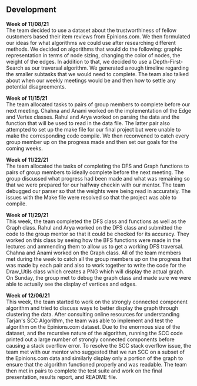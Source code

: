 ## Development

**Week of 11/08/21** <br />
The team decided to use a dataset about the trustworthiness of fellow customers based their item reviews from Epinions.com. We then formulated our ideas for what algorithms we could use after researching different methods. We decided on algorithms that would do the following: graphic representation in terms of node sizing, changing the color of nodes, the weight of the edges. In addition to that, we decided to use a Depth-First-Search as our traversal algorithm. We generated a rough timeline regarding the smaller subtasks that we would need to complete. The team also talked about when our weekly meetings would be and then how to settle any potential disagreements.


**Week of 11/15/21** <br />
The team allocated tasks to pairs of group members to complete before our next meeting. Chahna and Anami worked on the implementation of the Edge and Vertex classes. Rahul and Arya worked on parsing the data and the function that will be used to read in the data file. The latter pair also attempted to set up the make file for our final project but were unable to make the corresponding code compile. We then reconvened to catch every group member up on the progress made and then set our goals for the coming weeks.


**Week of 11/22/21** <br />
The team allocated the tasks of completing the DFS and Graph functions to pairs of group members to ideally complete before the next meeting. The group discussed what progress had been made and what was remaining so that we were prepared for our halfway checkin with our mentor. The team debugged our parser so that the weights were being read in accurately. The issues with the Make file were resolved so that the project was able to compile.


**Week of 11/29/21** <br />
This week, the team completed the DFS class and functions as well as the Graph class. Rahul and Arya worked on the DFS class and submitted the code to the group mentor so that it could be checked for its accuracy. They worked on this class by seeing how the BFS functions were made in the lectures and ammending them to allow us to get a working DFS traversal. Chahna and Anami worked on the Graph class. All of the team members met during the week to catch all the group members up on the progress that was made by each pair and also to work together to write the code for the Draw_Utils class which creates a PNG which will display the actual graph. On Sunday, the group met to debug the graph class and made sure we were able to actually see the display of vertices and edges.  


**Week of 12/06/21** <br />
This week, the team started to work on the strongly connected component algorithm and tried to discuss ways to better display the graph through clustering the data. After consulting online resources for understanding Tarjan's SCC Algorithm, the team was able to implement and test the algorithm on the Epinions.com dataset. Due to the enormous size of the dataset, and the recursive nature of the algorithm, running the SCC code printed out a large number of strongly connected components before causing a stack overflow error. To resolve the SCC stack overflow issue, the team met with our mentor who suggested that we run SCC on a subset of the Epinions.com data and similarly display only a portion of the graph to ensure that the algorithm functioned properly and was readable. The team then met in pairs to complete the test suite and work on the final presentation, results report, and README file. 


